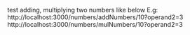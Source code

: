 test adding, multiplying two numbers like below
E.g:
http://localhost:3000/numbers/addNumbers/10?operand2=3
http://localhost:3000/numbers/mulNumbers/10?operand2=3